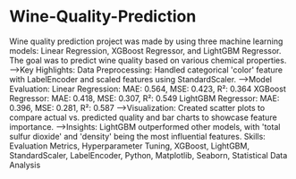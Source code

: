 # Wine-Quality-Prediction
Wine quality prediction project was made by using three machine learning models: Linear Regression, XGBoost Regressor, and LightGBM Regressor. The goal was to predict wine quality based on various chemical properties.
-->Key Highlights:
Data Preprocessing: Handled categorical 'color' feature with LabelEncoder and scaled features using StandardScaler.
-->Model Evaluation:
Linear Regression: MAE: 0.564, MSE: 0.423, R²: 0.364
XGBoost Regressor: MAE: 0.418, MSE: 0.307, R²: 0.549
LightGBM Regressor: MAE: 0.396, MSE: 0.281, R²: 0.587
-->Visualization: Created scatter plots to compare actual vs. predicted quality and bar charts to showcase feature importance.
-->Insights: LightGBM outperformed other models, with 'total sulfur dioxide' and 'density' being the most influential features.
Skills: Evaluation Metrics, Hyperparameter Tuning, XGBoost, LightGBM, StandardScaler, LabelEncoder, Python, Matplotlib, Seaborn, Statistical Data Analysis
